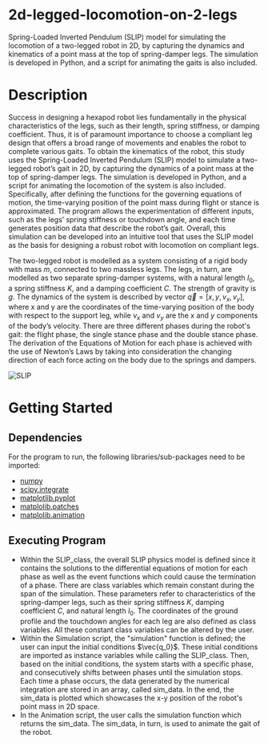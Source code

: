 # 2d-legged-locomotion-on-2-legs
Spring-Loaded Inverted Pendulum (SLIP) model for simulating the locomotion of a two-legged robot in 2D, by capturing the dynamics and kinematics of a point mass at the top of spring-damper legs. The simulation is developed in Python, and a script for animating the gaits is also included. 

# Description
Success in designing a hexapod robot lies fundamentally in the physical characteristics of the legs, such as their length, spring stiffness, or damping coefficient. Thus, it is of paramount importance to choose a compliant leg design that offers a broad range of movements and enables the robot to complete various gaits. To obtain the kinematics of the robot, this study uses the Spring-Loaded Inverted Pendulum (SLIP) model to simulate a two-legged robot’s gait in 2D, by capturing the dynamics of a point mass at the top of spring-damper legs. The simulation is developed in Python, and a script for animating the locomotion of the system is also included. Specifically, after defining the functions for the governing equations of motion, the time-varying position of the point mass during flight or stance is approximated. The program allows the experimentation of different inputs, such as the legs’ spring stiffness or touchdown angle, and each time generates position data that describe the robot’s gait. Overall, this simulation can be developed into an intuitive tool that uses the SLIP model as the basis for designing a robust robot with locomotion on compliant legs.

The two-legged robot is modelled as a system consisting of a rigid body with mass $m$, connected to two massless legs. The legs, in turn, are modelled as two separate spring-damper systems, with a natural length $l_0$, a spring stiffness $K$, and a damping coefficient $C$. The strength of gravity is $g$. The dynamics of the system is described by vector $\vec{q} = [x, y, v_x, v_y]$, where x and y are the coordinates of the time-varying position of the body with respect to the support leg, while $v_x$ and $v_y$ are the $x$ and $y$ components of the body’s velocity. There are three different phases during the robot's gait: the flight phase, the single stance phase and the double stance phase. The derivation of the Equations of Motion for each phase is achieved with the use of Newton’s Laws by taking into consideration the changing direction of each force acting on the body due to the springs and dampers.

![SLIP](https://github.com/cnikifor/2d-legged-locomotion-on-2-legs/assets/115878901/5ce2dd6c-801c-4d52-b672-d7810092e1b8)

# Getting Started
## Dependencies
For the program to run, the following libraries/sub-packages need to be imported:
* [numpy](https://numpy.org/)
* [scipy.integrate](https://docs.scipy.org/doc/scipy/tutorial/integrate.html)
* [matplotlib.pyplot](https://matplotlib.org/3.5.3/api/_as_gen/matplotlib.pyplot.html)
* [matplolib.patches](https://matplotlib.org/3.5.3/api/patches_api.html)
* [matplolib.animation](https://matplotlib.org/3.5.3/api/animation_api.html)

## Executing Program
* Within the SLIP_class, the overall SLIP physics model is defined since it contains the solutions to the differential equations of motion for each phase as well as the event functions which could cause the termination of a phase. There are class variables which remain constant during the span of the simulation. These parameters refer to characteristics of the spring-damper legs, such as their spring stiffness $K$, damping coefficient $C$, and natural length $l_0$. The coordinates of the ground profile and the touchdown angles for each leg are also defined as class variables. All these constant class variables can be altered by the user.
*  Within the Simulation script, the "simulation" function is defined; the user can input the initial conditions $\vec{q_0}$. These initial conditions are imported as instance variables while calling the SLIP_class. Then, based on the initial conditions, the system starts with a specific phase, and consecutively shifts between phases until the simulation stops. Each time a phase occurs, the data generated by the numerical integration are stored in an array, called sim_data. In the end, the sim_data is plotted which showcases the x-y position of the robot's point mass in 2D space.
*  In the Animation script, the user calls the simulation function which returns the sim_data. The sim_data, in turn, is used to animate the gait of the robot. 
